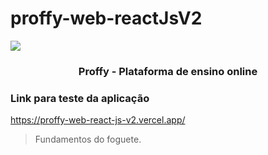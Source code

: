 # proffy-web-reactJsV2

![](./images/drawing.svg)

<h3 align="center">  Proffy - Plataforma de ensino online </h3>

### Link para teste da aplicação
https://proffy-web-react-js-v2.vercel.app/

> Fundamentos do foguete.